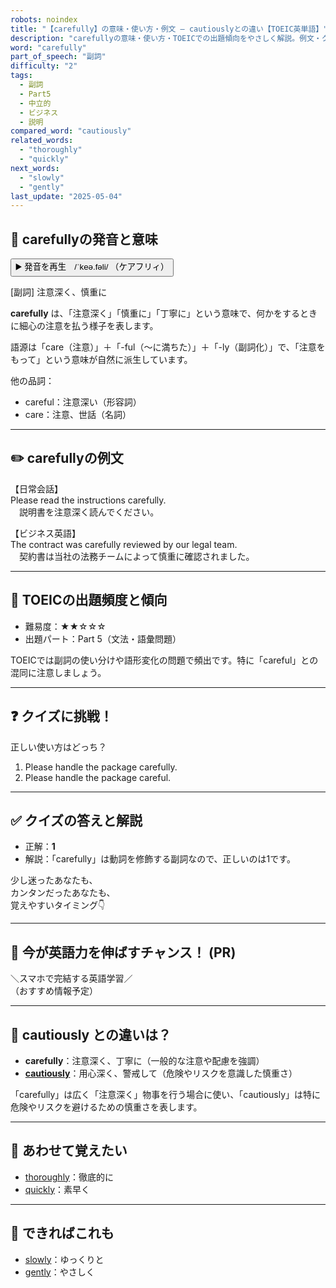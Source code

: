 ```yaml
---
robots: noindex
title: "【carefully】の意味・使い方・例文 ― cautiouslyとの違い【TOEIC英単語】"
description: "carefullyの意味・使い方・TOEICでの出題傾向をやさしく解説。例文・クイズ付きでcautiouslyとの違いもわかりやすく学べます。"
word: "carefully"
part_of_speech: "副詞"
difficulty: "2"
tags:
  - 副詞
  - Part5
  - 中立的
  - ビジネス
  - 説明
compared_word: "cautiously"
related_words:
  - "thoroughly"
  - "quickly"
next_words:
  - "slowly"
  - "gently"
last_update: "2025-05-04"
---
```


## 🔰 carefullyの発音と意味

<button class="play-audio" onclick="playTTS('carefully')">
  <span class="play-audio-main">
    ▶️ 発音を再生　/ˈkeə.fəli/
  </span>
  <span class="play-audio-sub">
    （ケアフリィ）
  </span>
</button>

[副詞] 注意深く、慎重に

**carefully** は、「注意深く」「慎重に」「丁寧に」という意味で、何かをするときに細心の注意を払う様子を表します。

語源は「care（注意）」＋「-ful（～に満ちた）」＋「-ly（副詞化）」で、「注意をもって」という意味が自然に派生しています。

他の品詞：  
- careful：注意深い（形容詞）
- care：注意、世話（名詞）

---

## ✏️ carefullyの例文

【日常会話】  
Please read the instructions carefully.  
　説明書を注意深く読んでください。

【ビジネス英語】  
The contract was carefully reviewed by our legal team.  
　契約書は当社の法務チームによって慎重に確認されました。

---

## 🎯 TOEICの出題頻度と傾向

- 難易度：★★☆☆☆
- 出題パート：Part 5（文法・語彙問題）

TOEICでは副詞の使い分けや語形変化の問題で頻出です。特に「careful」との混同に注意しましょう。

---

## ❓ クイズに挑戦！

正しい使い方はどっち？

1. Please handle the package carefully.  
2. Please handle the package careful.

---

## ✅ クイズの答えと解説

- 正解：**1**
- 解説：「carefully」は動詞を修飾する副詞なので、正しいのは1です。

少し迷ったあなたも、  
カンタンだったあなたも、  
覚えやすいタイミング👇️

---

## 🚀 今が英語力を伸ばすチャンス！ (PR)

<div class="info-center">
＼スマホで完結する英語学習／<br>  
（おすすめ情報予定）
</div>

---

## 🤔  cautiously との違いは？

- **carefully**：注意深く、丁寧に（一般的な注意や配慮を強調）
- **[cautiously](/word/cautiously)**：用心深く、警戒して（危険やリスクを意識した慎重さ）

「carefully」は広く「注意深く」物事を行う場合に使い、「cautiously」は特に危険やリスクを避けるための慎重さを表します。

---

## 🧩 あわせて覚えたい

- [thoroughly](/word/thoroughly)：徹底的に
- [quickly](/word/quickly)：素早く

---

## 📖 できればこれも

- [slowly](/word/slowly)：ゆっくりと
- [gently](/word/gently)：やさしく

<!-- cvid: aid31_bid47 -->
